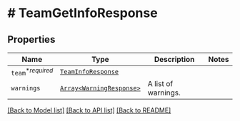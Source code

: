 # # TeamGetInfoResponse



## Properties

Name | Type | Description | Notes
------------ | ------------- | ------------- | -------------
| `team`<sup>*_required_</sup> | [```TeamInfoResponse```](TeamInfoResponse.md) |    |  |
| `warnings` | [```Array<WarningResponse>```](WarningResponse.md) |  A list of warnings.  |  |

[[Back to Model list]](../../README.md#models) [[Back to API list]](../../README.md#endpoints) [[Back to README]](../../README.md)
